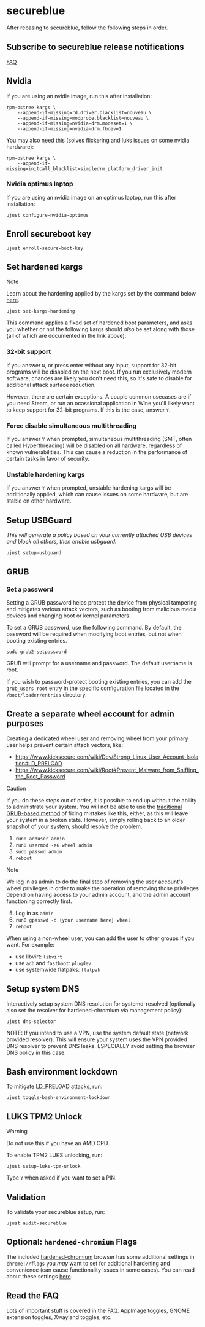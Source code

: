 # secureblue

After rebasing to secureblue, follow the following steps in order.

## Subscribe to secureblue release notifications

[FAQ](FAQ.md#releases)

## Nvidia
If you are using an nvidia image, run this after installation:

```
rpm-ostree kargs \
    --append-if-missing=rd.driver.blacklist=nouveau \
    --append-if-missing=modprobe.blacklist=nouveau \
    --append-if-missing=nvidia-drm.modeset=1 \
    --append-if-missing=nvidia-drm.fbdev=1
```

You may also need this (solves flickering and luks issues on some nvidia hardware):
```
rpm-ostree kargs \
    --append-if-missing=initcall_blacklist=simpledrm_platform_driver_init
```

### Nvidia optimus laptop
If you are using an nvidia image on an optimus laptop, run this after installation:

```
ujust configure-nvidia-optimus
```

## Enroll secureboot key

```
ujust enroll-secure-boot-key
```

## Set hardened kargs

> [!NOTE]
> Learn about the hardening applied by the kargs set by the command below [here](KARGS.md).

```
ujust set-kargs-hardening
```
This command applies a fixed set of hardened boot parameters, and asks you whether or not the following kargs should *also* be set along with those (all of which are documented in the link above):

### 32-bit support
If you answer `N`, or press enter without any input, support for 32-bit programs will be disabled on the next boot. If you run exclusively modern software, chances are likely you don't need this, so it's safe to disable for additional attack surface reduction.

However, there are certain exceptions. A couple common usecases are if you need Steam, or run an ocassional application in Wine you'll likely want to keep support for 32-bit programs. If this is the case, answer `Y`.

### Force disable simultaneous multithreading
If you answer `Y` when prompted, simultaneous multithreading (SMT, often called Hyperthreading) will be disabled on all hardware, regardless of known vulnerabilities. This can cause a reduction in the performance of certain tasks in favor of security.

### Unstable hardening kargs
If you answer `Y` when prompted, unstable hardening kargs will be additionally applied, which can cause issues on some hardware, but are stable on other hardware.

## Setup USBGuard

*This will generate a policy based on your currently attached USB devices and block all others, then enable usbguard.*

```
ujust setup-usbguard
```

## GRUB
### Set a password

Setting a GRUB password helps protect the device from physical tampering and mitigates various attack vectors, such as booting from malicious media devices and changing boot or kernel parameters.

To set a GRUB password, use the following command. By default, the password will be required when modifying boot entries, but not when booting existing entries.

```
sudo grub2-setpassword
```

GRUB will prompt for a username and password. The default username is root.

If you wish to password-protect booting existing entries, you can add the `grub_users root` entry in the specific configuration file located in the `/boot/loader/entries` directory.

## Create a separate wheel account for admin purposes

Creating a dedicated wheel user and removing wheel from your primary user helps prevent certain attack vectors, like:

- https://www.kicksecure.com/wiki/Dev/Strong_Linux_User_Account_Isolation#LD_PRELOAD
- https://www.kicksecure.com/wiki/Root#Prevent_Malware_from_Sniffing_the_Root_Password

> [!CAUTION]
> If you do these steps out of order, it is possible to end up without the ability to administrate your system. You will not be able to use the [traditional GRUB-based method](https://linuxconfig.org/recover-reset-forgotten-linux-root-password) of fixing mistakes like this, either, as this will leave your system in a broken state. However, simply rolling back to an older snapshot of your system, should resolve the problem.

1. ```run0 adduser admin```
2. ```run0 usermod -aG wheel admin```
3. ```sudo passwd admin```
4. ```reboot```

> [!NOTE]
> We log in as admin to do the final step of removing the user account's wheel privileges in order to make the operation of removing those privileges depend on having access to your admin account, and the admin account functioning correctly first.

5. Log in as `admin`
6. ```run0 gpasswd -d {your username here} wheel```
7. ```reboot```

When using a non-wheel user, you can add the user to other groups if you want. For example:

- use libvirt: `libvirt`
- use `adb` and `fastboot`: `plugdev`
- use systemwide flatpaks: `flatpak`

## Setup system DNS

Interactively setup system DNS resolution for systemd-resolved (optionally also set the resolver for hardened-chromium via management policy):

```
ujust dns-selector
```

NOTE: If you intend to use a VPN, use the system default state (network provided resolver). This will ensure your system uses the VPN provided DNS resolver to prevent DNS leaks. ESPECIALLY avoid setting the browser DNS policy in this case.

## Bash environment lockdown

To mitigate [LD_PRELOAD attacks](https://github.com/Aishou/wayland-keylogger), run:

```
ujust toggle-bash-environment-lockdown
```

## LUKS TPM2 Unlock

> [!WARNING]
> Do not use this if you have an AMD CPU.

To enable TPM2 LUKS unlocking, run:

```
ujust setup-luks-tpm-unlock
```
Type `Y` when asked if you want to set a PIN.

## Validation

To validate your secureblue setup, run:

```
ujust audit-secureblue
```

## Optional: `hardened-chromium` Flags
The included [hardened-chromium](https://github.com/secureblue/hardened-chromium) browser has some additional settings in `chrome://flags` you *may* want to set for additional hardening and convenience (can cause functionality issues in some cases).
You can read about these settings [here](https://github.com/secureblue/hardened-chromium?tab=readme-ov-file#post-install).

## Read the FAQ

Lots of important stuff is covered in the [FAQ](FAQ.md). AppImage toggles, GNOME extension toggles, Xwayland toggles, etc.
